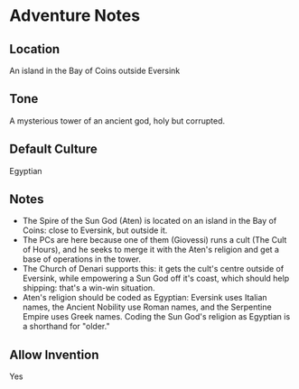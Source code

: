 # Adventure Notes

## Location
An island in the Bay of Coins outside Eversink

## Tone
A mysterious tower of an ancient god, holy but corrupted.

## Default Culture

Egyptian

## Notes

- The Spire of the Sun God (Aten) is located on an island in the Bay of Coins: close to Eversink, but outside it.
- The PCs are here because one of them (Giovessi) runs a cult (The Cult of Hours), and he seeks to merge it with the Aten's religion and get a base of operations in the tower.
- The Church of Denari supports this: it gets the cult's centre outside of Eversink, while empowering a Sun God off it's coast, which should help shipping: that's a win-win situation.
- Aten's religion should be coded as Egyptian: Eversink uses Italian names, the Ancient Nobility use Roman names, and the Serpentine Empire uses Greek names. Coding the Sun God's religion as Egyptian is a shorthand for "older."


## Allow Invention
Yes
